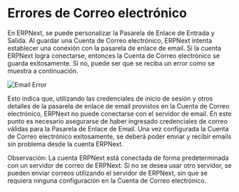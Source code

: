 <!-- add-breadcrumbs -->
# Errores de Correo electrónico

En ERPNext, se puede personalizar la Pasarela de Enlace de Entrada y Salida. Al guardar una Cuenta de Correo electrónico, ERPNext intenta establecer una conexión con la pasarela de enlace de email. Si la cuenta ERPNext logra conectarse, entonces la Cuenta de Correo electrónico se guarda exitosamente. Si no, puede ser que se reciba un error como se muestra a continuación.  

<img class="screenshot" alt="Email Error" src="{{docs_base_url}}/assets/img/articles/email-error.png">

Esto indica que, utilizando las credenciales de inicio de sesión y otros detalles de la pasarela de enlace de email provistos en la Cuenta de Correo electrónico, ERPNext no puede conectarse con el servidor de email. En este punto es necesario asegurarse de haber ingresado credenciales de correo válidas para la Pasarela de Enlace de Email. Una vez configurada la Cuenta de Correo electrónico exitosamente, se deberá poder enviar y recibir emails sin problema desde la cuenta ERPNext.

Observación: La cuenta ERPNext está conectada de forma predeterminada con un servidor de correo de ERPNext. Si no se desea usar otro servidor, se pueden enviar correos utilizando el servidor de ERPNext, sin que se requiera ninguna configuración en la Cuenta de Correo electrónico. 
